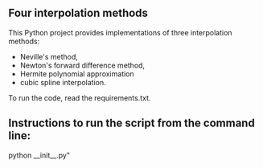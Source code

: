 
## Four interpolation methods

This Python project  provides implementations of three interpolation methods: 

- Neville's method, 
- Newton's forward difference method, 
- Hermite polynomial approximation
- cubic spline interpolation.

To run the code, read the requirements.txt.

## Instructions to run the script from the command line:

python \_\_init__.py"

